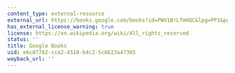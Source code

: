 ```yaml
---
content_type: external-resource
external_url: https://books.google.com/books?id=PWV1BrLfmHQC&lpg=PP1&pg=PA1#v=onepage&q&f=false
has_external_license_warning: true
license: https://en.wikipedia.org/wiki/All_rights_reserved
status: ''
title: Google Books
uid: e6c07762-cca2-4510-b4c2-5c6623a47365
wayback_url: ''
---
```

